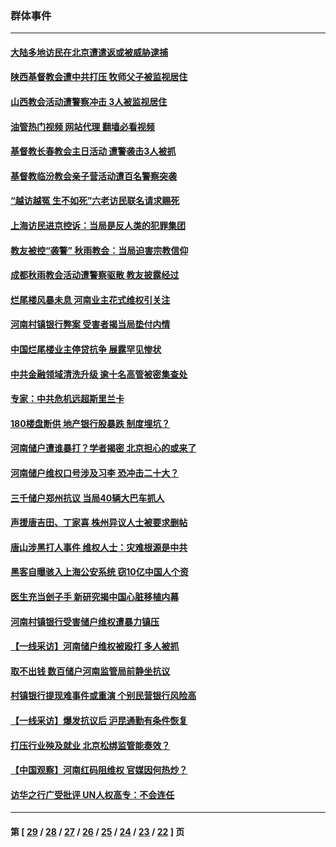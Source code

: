 ### 群体事件
---
#### [大陆多地访民在北京遭遣返或被威胁逮捕](../../pages/ncid279/n13812104.md?08282045) 
#### [陕西基督教会遭中共打压 牧师父子被监视居住](../../pages/ncid279/n13811611.md?08282045) 
#### [山西教会活动遭警察冲击 3人被监视居住](../../pages/ncid279/n13808966.md?08282045) 
#### [油管热门视频 网站代理 翻墙必看视频](http://209.222.30.114:81/youtube.html?08282045)
#### [基督教长春教会主日活动 遭警袭击3人被抓](../../pages/ncid279/n13806935.md?08282045) 
#### [基督教临汾教会亲子营活动遭百名警察突袭](../../pages/ncid279/n13806527.md?08282045) 
#### [“越访越冤 生不如死”六老访民联名请求赐死](../../pages/ncid279/n13805907.md?08282045) 
#### [上海访民进京控诉：当局是反人类的犯罪集团](../../pages/ncid279/n13803858.md?08282045) 
#### [教友被控“袭警” 秋雨教会：当局迫害宗教信仰](../../pages/ncid279/n13803563.md?08282045) 
#### [成都秋雨教会活动遭警察驱散 教友披露经过](../../pages/ncid279/n13802541.md?08282045) 
#### [烂尾楼风暴未息 河南业主花式维权引关注](../../pages/ncid279/n13794519.md?08282045) 
#### [河南村镇银行弊案 受害者揭当局垫付内情](../../pages/ncid279/n13791990.md?08282045) 
#### [中国烂尾楼业主停贷抗争 展露罕见惨状](../../pages/ncid279/n13787794.md?08282045) 
#### [中共金融领域清洗升级 逾十名高管被密集查处](../../pages/ncid279/n13782694.md?08282045) 
#### [专家：中共危机远超斯里兰卡](../../pages/ncid279/n13782248.md?08282045) 
#### [180楼盘断供 地产银行股暴跌 制度埋坑？](../../pages/ncid279/n13780778.md?08282045) 
#### [河南储户遭谁暴打？学者揭密 北京担心的或来了](../../pages/ncid279/n13779407.md?08282045) 
#### [河南储户维权口号涉及习李 恐冲击二十大？](../../pages/ncid279/n13778148.md?08282045) 
#### [三千储户郑州抗议 当局40辆大巴车抓人](../../pages/ncid279/n13777593.md?08282045) 
#### [声援唐吉田、丁家喜 株州异议人士被要求删帖](../../pages/ncid279/n13775534.md?08282045) 
#### [唐山涉黑打人事件 维权人士：灾难根源是中共](../../pages/ncid279/n13773534.md?08282045) 
#### [黑客自曝骇入上海公安系统 窃10亿中国人个资](../../pages/ncid279/n13773395.md?08282045) 
#### [医生充当刽子手 新研究揭中国心脏移植内幕](../../pages/ncid279/n13772291.md?08282045) 
#### [河南村镇银行受害储户维权遭暴力镇压](../../pages/ncid279/n13770841.md?08282045) 
#### [【一线采访】河南储户维权被殴打 多人被抓](../../pages/ncid279/n13768629.md?08282045) 
#### [取不出钱 数百储户河南监管局前静坐抗议](../../pages/ncid279/n13767198.md?08282045) 
#### [村镇银行提现难事件或重演 个别民营银行风险高](../../pages/ncid279/n13764495.md?08282045) 
#### [【一线采访】爆发抗议后 沪昆通勤有条件恢复](../../pages/ncid279/n13763504.md?08282045) 
#### [打压行业殃及就业 北京松绑监管能奏效？](../../pages/ncid279/n13761130.md?08282045) 
#### [【中国观察】河南红码阻维权 官媒因何热炒？](../../pages/ncid279/n13760146.md?08282045) 
#### [访华之行广受批评 UN人权高专：不会连任](../../pages/ncid279/n13758655.md?08282045) 

---
#### 第 [ [29](./29.md?08282045) / [28](./28.md?08282045) / [27](./27.md?08282045) / [26](./26.md?08282045) / [25](./25.md?08282045) / [24](./24.md?08282045) / [23](./23.md?08282045) / [22](./22.md?08282045) ] 页
